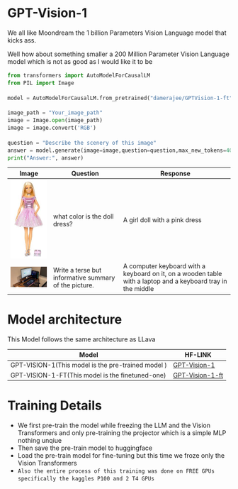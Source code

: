 # GPT-Vision-1

We all like Moondream the 1 billion Parameters Vision Language model that kicks ass.

Well how about something smaller a 200 Million Parameter Vision Language model which is not as good as I would like it to be 

```python
from transformers import AutoModelForCausalLM
from PIL import Image

model = AutoModelForCausalLM.from_pretrained("damerajee/GPTVision-1-ft", trust_remote_code=True)

image_path = "Your_image_path"
image = Image.open(image_path)
image = image.convert('RGB')

question = "Describe the scenery of this image"
answer = model.generate(image=image,question=question,max_new_tokens=40)
print("Answer:", answer)
```

| Image | Question | Response |
|-------|----------|----------|
| <img src="GPT-Vision/Images/barbie.jpg" alt="barbie" width="200"> | what color is the doll dress? | A girl doll with a pink dress |
| <img src="GPT-Vision/Images/pc.jpg" alt="pc" width="200"> | Write a terse but informative summary of the picture. | A computer keyboard with a keyboard  on it, on a wooden table with a laptop and a keyboard tray in the middle |



# Model architecture 

This Model follows the same architecture as LLava 

| Model | HF-LINK | 
-------|----------|
| GPT-VISION-1(This model is the pre-trained model )|[GPT-Vision-1](https://huggingface.co/damerajee/GPT-Vision) |
| GPT-VISION-1-FT(This model is the finetuned-one)| [GPT-Vision-1-ft](https://huggingface.co/damerajee/GPTVision-1-ft) |

# Training Details 

- We first pre-train the model while freezing the LLM and the Vision Transformers and only pre-training the projector which is a simple MLP nothing unqiue 
- Then save the pre-train model to huggingface 
- Load the pre-train model for fine-tuning but this time we froze only the Vision Transformers  
- `Also the entire process of this training was done on FREE GPUs specifically the kaggles P100 and 2 T4 GPUs`







